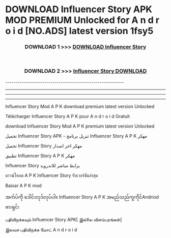 # DOWNLOAD Influencer Story  APK MOD PREMIUM Unlocked for A n d r o i d [NO.ADS] latest version 1fsy5 



<div align="center">

<h3>DOWNLOAD 1 >>> <a href="https://getmod2.web.app/?judul=Influencer Story ">DOWNLOAD Influencer Story </a></h3><br>

<h3>DOWNLOAD 2 >>> <a href="https://getmod2.web.app/?judul=Influencer Story ">Influencer Story  DOWNLOAD </a></h3>

</div>
----------------------------------------------------------

----------------------------------------------------------

----------------------------------------------------------

----------------------------------------------------------

Influencer Story  Mod A P K download premium latest version Unlocked

Télécharger Influencer Story  A P K pour A n d r o i d Gratuit

download Influencer Story  Mod A P K premium latest version Unlocked

تحميل Influencer Story  APK - تنزيل برنامج Influencer Story  A P K مهكر

تحميل Influencer Story  مهكر اخر اصدار

تطبيق Influencer Story  A P K مهكر

Influencer Story  برابط مباشر للاندرويد

ดาวน์โหลด A P K Influencer Story  รับเวอร์ชันล่าสุด

Baixar A P K mod

အက်ပ်ကို ဒေါင်းလုဒ်လုပ်ပါ။ Influencer Story  A P K အမည်သည်ကူကိုင်Andriod ဗားရှင်း

பதிவிறக்கவும் Influencer Story  APK[ இல்லை விளம்பரங்கள்] 
 
இலவச பதிவிறக்க மோட் A n d r o i d




